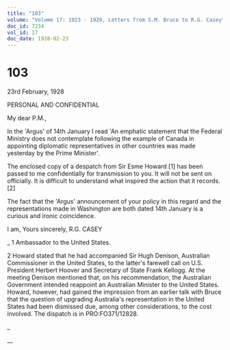 ```yaml
---
title: "103"
volume: "Volume 17: 1923 - 1929, Letters from S.M. Bruce to R.G. Casey"
doc_id: 7234
vol_id: 17
doc_date: 1928-02-23
---
```


# 103

23rd February, 1928

PERSONAL AND CONFIDENTIAL

My dear P.M.,

In the 'Argus' of 14th January I read 'An emphatic statement that the Federal Ministry does not contemplate following the example of Canada in appointing diplomatic representatives in other countries was made yesterday by the Prime Minister'.

The enclosed copy of a despatch from Sir Esme Howard [1] has been passed to me confidentially for transmission to you. It will not be sent on officially. It is difficult to understand what inspired the action that it records. [2]

The fact that the 'Argus' announcement of your policy in this regard and the representations made in Washington are both dated 14th January is a curious and ironic coincidence.

I am, Yours sincerely, R.G. CASEY 

_ 1 Ambassador to the United States.

2 Howard stated that he had accompanied Sir Hugh Denison, Australian Commissioner in the United States, to the latter's farewell call on U.S. President Herbert Hoover and Secretary of State Frank Kellogg. At the meeting Denison mentioned that, on his recommendation, the Australian Government intended reappoint an Australian Minister to the United States. Howard, however, had gained the impression from an earlier talk with Bruce that the question of upgrading Australia's representation in the United States had been dismissed due, among other considerations, to the cost involved. The dispatch is in PRO:FO371/12828.

_

__
